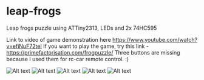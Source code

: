 # leap-frogs
Leap frogs puzzle using ATTiny2313, LEDs and 2x 74HC595

Link to video of game demonstration here https://www.youtube.com/watch?v=efiNuF72teI
If you want to play the game, try this link - https://primefactorisation.com/frogpuzzle/
Three buttons are missing because I used them for rc-car remote control. :)

![Alt text](img/unnamed.png)
![Alt text](img/20200112_005208.jpg)
![Alt text](img/20200112_005343.jpg)
![Alt text](img/20200112_005347.jpg)
![Alt text](img/20200112_005354.jpg)

